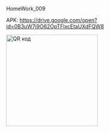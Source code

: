 
HomeWork_009

APK: https://drive.google.com/open?id=0B3uW7j9O62OpTFlxcEtaUXdFQW8

<a href="http://qrcoder.ru" target="_blank"><img src="http://qrcoder.ru/code/?https%3A%2F%2Fdrive.google.com%2Fopen%3Fid%3D0B3uW7j9O62OpTFlxcEtaUXdFQW8&6&0" width="246" height="246" border="0" title="QR код"></a>
